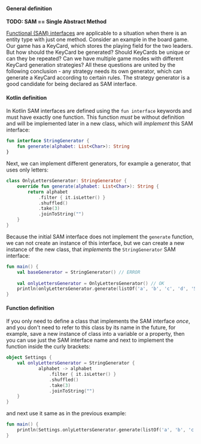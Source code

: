 #### General definition

**TODO: SAM == Single Abstract Method**

[Functional (SAM) interfaces](https://kotlinlang.org/docs/fun-interfaces.html) 
are applicable to a situation when there is an entity type with just one method. 
Consider an example in the board game.
Our game has a KeyCard, which stores the playing field for the two leaders. 
But how should the KeyCard be generated? 
Should KeyCards be unique or can they be repeated? 
Can we have multiple game modes with different KeyCard generation strategies? 
All these questions are united by the following conclusion - any strategy needs its own generator, 
which can generate a KeyCard according to certain rules. 
The strategy generator is a good candidate for being declared as SAM interface.

#### Kotlin definition

In Kotlin SAM interfaces are defined using the `fun interface` keywords and must have exactly one function.
This function _must_ be without definition and will be implemented later in a new class, which will _implement_ this SAM interface:

```kotlin
fun interface StringGenerator {
    fun generate(alphabet: List<Char>): String
}
```

Next, we can implement different generators, for example a generator, that uses only letters:

```kotlin
class OnlyLettersGenerator: StringGenerator {
    override fun generate(alphabet: List<Char>): String {
        return alphabet
            .filter { it.isLetter() }
            .shuffled()
            .take(3)
            .joinToString("")
    }
}
```

Because the initial SAM interface does not implement the `generate` function, we can not create an instance of this interface, 
but we can create a new instance of the new class, that _implements_ the `StringGenerator` SAM interface:

```kotlin
fun main() {
    val baseGenerator = StringGenerator() // ERROR
    
    val onlyLettersGenerator = OnlyLettersGenerator() // OK
    println(onlyLettersGenerator.generate(listOf('a', 'b', 'c', 'd', '5'))) // some string that consists of 3 different english letters
}
```

#### Function definition

If you only need to define a class that implements the SAM interface _once_,
and you don't need to refer to this class by its name in the future, for example, 
save a new instance of class into a variable or a property, then you can use just the SAM interface name 
and next to implement the function inside the curly brackets:

```kotlin
object Settings {
    val onlyLettersGenerator = StringGenerator {
            alphabet -> alphabet
                .filter { it.isLetter() }
                .shuffled()
                .take(3)
                .joinToString("")
    }
}
```

and next use it same as in the previous example:
```kotlin
fun main() {
    println(Settings.onlyLettersGenerator.generate(listOf('a', 'b', 'c', 'd', '5'))) // some string that consists of 3 different english letters
}
```

